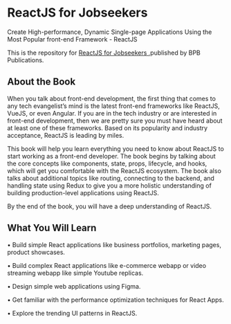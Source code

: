 # ReactJS for Jobseekers

Create High-performance, Dynamic Single-page Applications Using the Most Popular front-end Framework - ReactJS

This is the repository for [ReactJS for Jobseekers
](https://in.bpbonline.com/products/reactjs-for-jobseekers?variant=43924030357742),published by BPB Publications. 

## About the Book
When you talk about front-end development, the first thing that comes to any tech evangelist’s mind is the latest front-end frameworks like ReactJS, VueJS, or even Angular. If you are in the tech industry or are interested in front-end development, then we are pretty sure you must have heard about at least one of these frameworks. Based on its popularity and industry acceptance, ReactJS is leading by miles. 
 
This book will help you learn everything you need to know about ReactJS to start working as a front-end developer. The book begins by talking about the core concepts like components, state, props, lifecycle, and hooks, which will get you comfortable with the ReactJS ecosystem. The book also talks about additional topics like routing, connecting to the backend, and handling state using Redux to give you a more holistic understanding of building production-level applications using ReactJS.
 
By the end of the book, you will have a deep understanding of ReactJS.

## What You Will Learn
•  Build simple React applications like business portfolios, marketing pages, product showcases.

•  Build complex React applications like e-commerce webapp or video streaming webapp like simple Youtube replicas.

•  Design simple web applications using Figma.

•  Get familiar with the performance optimization techniques for React Apps.

•  Explore the trending UI patterns in ReactJS.
